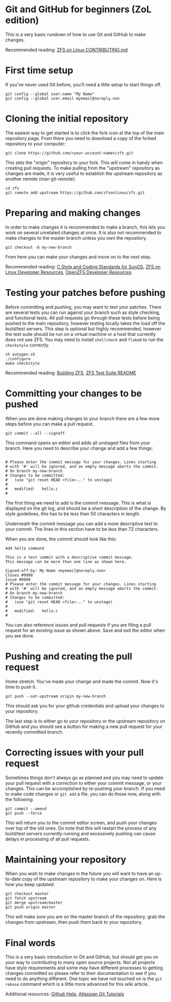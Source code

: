 # Git and GitHub for beginners (ZoL edition)

This is a very basic rundown of how to use Git and GitHub to make changes.

Recommended reading: [ZFS on Linux CONTRIBUTING.md](https://github.com/zfsonlinux/zfs/blob/master/.github/CONTRIBUTING.md)

# First time setup

If you've never used Git before, you'll need a little setup to start things off.

```
git config --global user.name "My Name"
git config --global user.email myemail@noreply.non
```

# Cloning the initial repository

The easiest way to get started is to click the fork icon at the top of the main repository page.  From there you need to download a copy of the forked repository to your computer:

```
git clone https://github.com/<your-account-name>/zfs.git
```

This sets the "origin" repository to your fork. This will come in handy 
when creating pull requests. To make pulling from the "upstream" repository
as changes are made, it is very useful to establish the upstream repository
as another remote (man git-remote):

```
cd zfs
git remote add upstream https://github.com/zfsonlinux/zfs.git
```

# Preparing and making changes

In order to make changes it is recommended to make a branch, this lets you work on several unrelated changes at once.  It is also not recommended to make changes to the master branch unless you own the repository.

```
git checkout -b my-new-branch
```

From here you can make your changes and move on to the next step.

Recommended reading: [C Style and Coding Standards for SunOS](https://www.cis.upenn.edu/~lee/06cse480/data/cstyle.ms.pdf), [ZFS on Linux Developer Resources](https://github.com/zfsonlinux/zfs/wiki/Developer-Resources), [OpenZFS Developer Resources](http://open-zfs.org/wiki/Developer_resources)

# Testing your patches before pushing

Before committing and pushing, you may want to test your patches.  There are several tests you can run against your branch such as style checking, and functional tests.  All pull requests go through these tests before being pushed to the main repository, however testing locally takes the load off the build/test servers.  This step is optional but highly recommended, however the test suite should be run on a virtual machine or a host that currently does not use ZFS.  You may need to install `shellcheck` and `flake8` to run the `checkstyle` correctly.

```
sh autogen.sh
./configure
make checkstyle
```

Recommended reading: [Building ZFS](https://github.com/zfsonlinux/zfs/wiki/Building-ZFS), [ZFS Test Suite README](https://github.com/zfsonlinux/zfs/blob/master/tests/README.md)

# Committing your changes to be pushed

When you are done making changes to your branch there are a few more steps before you can make a pull request.

```
git commit --all --signoff
```

This command opens an editor and adds all unstaged files from your branch.  Here you need to describe your change and add a few things:

```

# Please enter the commit message for your changes. Lines starting
# with '#' will be ignored, and an empty message aborts the commit.
# On branch my-new-branch
# Changes to be committed:
#   (use "git reset HEAD <file>..." to unstage)
#
#   modified:   hello.c
#
```

The first thing we need to add is the commit message.  This is what is displayed on the git log, and should be a short description of the change.  By style guidelines, this has to be less than 50 characters in length.

Underneath the commit message you can add a more descriptive text to your commit.  The lines in this section have to be less than 72 characters.

When you are done, the commit should look like this:

```
Add hello command

This is a test commit with a descriptive commit message.
This message can be more than one line as shown here.

Signed-off-by: My Name <myemail@noreply.non>
Closes #9998
Issue #9999
# Please enter the commit message for your changes. Lines starting
# with '#' will be ignored, and an empty message aborts the commit.
# On branch my-new-branch
# Changes to be committed:
#   (use "git reset HEAD <file>..." to unstage)
#
#   modified:   hello.c
#
```

You can also reference issues and pull requests if you are filing a pull request for an existing issue as shown above.  Save and exit the editor when you are done.

# Pushing and creating the pull request

Home stretch.  You've made your change and made the commit.  Now it's time to push it.

```
git push --set-upstream origin my-new-branch
```

This should ask you for your github credentials and upload your changes to your repository.

The last step is to either go to your repository or the upstream repository on GitHub and you should see a button for making a new pull request for your recently committed branch.

# Correcting issues with your pull request

Sometimes things don't always go as planned and you may need to update your pull request with a correction to either your commit message, or your changes.  This can be accomplished by re-pushing your branch.  If you need to make code changes or `git add` a file, you can do those now, along with the following:

```
git commit --amend
git push --force
```

This will return you to the commit editor screen, and push your changes over top of the old ones.  Do note that this will restart the process of any build/test servers currently running and excessively pushing can cause delays in processing of all pull requests.

# Maintaining your repository

When you wish to make changes in the future you will want to have an up-to-date copy of the upstream repository to make your changes on.  Here is how you keep updated:

```
git checkout master
git fetch upstream
git merge upstream/master
git push origin master
```

This will make sure you are on the master branch of the repository, grab the changes from upstream, then push them back to your repository.

# Final words

This is a very basic introduction to Git and GitHub, but should get you on your way to contributing to many open source projects.  Not all projects have style requirements and some may have different processes to getting changes committed so please refer to their documentation to see if you need to do anything different.  One topic we have not touched on is the `git rebase` command which is a little more advanced for this wiki article.

Additional resources: [Github Help](https://help.github.com/), [Atlassian Git Tutorials](https://www.atlassian.com/git/tutorials)